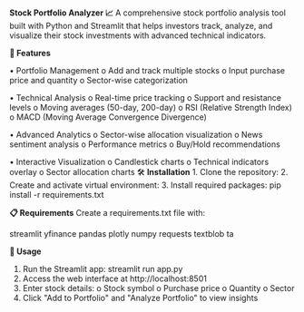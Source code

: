 **Stock Portfolio Analyzer 📈**
A comprehensive stock portfolio analysis tool built with Python and Streamlit that helps investors track, analyze, and visualize their stock investments with advanced technical indicators.


**🚀 Features**

•	Portfolio Management 
    o	Add and track multiple stocks
    o	Input purchase price and quantity
    o	Sector-wise categorization
    
•	Technical Analysis 
    o	Real-time price tracking
    o	Support and resistance levels
    o	Moving averages (50-day, 200-day)
    o	RSI (Relative Strength Index)
    o	MACD (Moving Average Convergence Divergence)
    
•	Advanced Analytics 
      o	Sector-wise allocation visualization
      o	News sentiment analysis
      o	Performance metrics
      o	Buy/Hold recommendations

•	Interactive Visualization
    o	Candlestick charts
    o	Technical indicators overlay
    o	Sector allocation charts
🛠️ **Installation**
      1.	Clone the repository:
      2.	Create and activate virtual environment:
      3.	Install required packages:
            pip install -r requirements.txt


**📋 Requirements**
Create a requirements.txt file with:

streamlit
yfinance
pandas
plotly
numpy
requests
textblob
ta

**🚀 Usage**
1.	Run the Streamlit app:
    streamlit run app.py
2.	Access the web interface at http://localhost:8501
3.	Enter stock details: 
    o	Stock symbol
    o	Purchase price
    o	Quantity
    o	Sector
4.	Click "Add to Portfolio" and "Analyze Portfolio" to view insights

